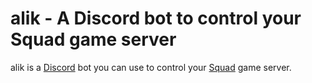 # alik - A Discord bot to control your Squad game server

alik is a [Discord](https://discord.com) bot you can use to control your [Squad](https://joinsquad.com) game server.
